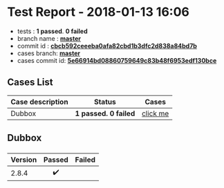# Test Report - 2018-01-13 16:06

- tests  : **1 passed**. **0 failed**
- branch name : **[master](https://github.com/apache/incubator-skywalking/tree/master)**
- commit id : **[cbcb592ceeeba0afa82cbd1b3dfc2d838a84bd7b](https://github.com/apache/incubator-skywalking/commit/cbcb592ceeeba0afa82cbd1b3dfc2d838a84bd7b)**
- cases branch: **[master](https://github.com/SkywalkingTest/skywalking-autotest-scenarios/tree/master)**
- cases commit id: **[5e66914bd08860759649c83b48f6953edf130bce](https://github.com/SkywalkingTest/skywalking-autotest-scenarios/commit/5e66914bd08860759649c83b48f6953edf130bce)**

## Cases List

| Case description | Status | Cases|
|:-----|:-----:|:-----:|
|Dubbox| **1 passed. 0 failed**| [click me](#dubbox) |

## Dubbox

### 
|  Version     | Passed | Failed|
|:------------- |:-------:|:-----:|
| 2.8.4  | :heavy_check_mark:||


